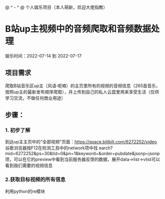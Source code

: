 @ ^ - ^ @
个人娱乐项目（本人萌新，欢迎大佬指教）

# B站up主视频中的音频爬取和音频数据处理 # 

娱乐时间：2022-07-14 到 2022-07-17

## 项目需求
爬取B站音乐区up主（风语·呢喃）的主页里所有的视频的音频信息（265首音乐，按照up主的最新发布顺序爬取），并上传到自己的私人云盘里用来享受生活（仅供学习交流，不做任何商业用途）

## 步骤：

### 1. 初步了解 ###
到达up主主页中的“全部视频”页面：https://space.bilibili.com/6272252/video 
谷歌浏览器按F12在检测工具中的network项中找 earch?mid=6272252&ps=30&tid=0&pn=1&keyword=&order=pubdate&jsonp=jsonp项，可以在它的preview中看到当前服务器反馈的数据，展开data->list->vlist可以看到我们需要的视频信息

### 2.获取目标视频的所有信息 ###

利用python的re模块







